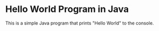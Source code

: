 # Hello World Program in Java

This is a simple Java program that prints "Hello World" to the console.